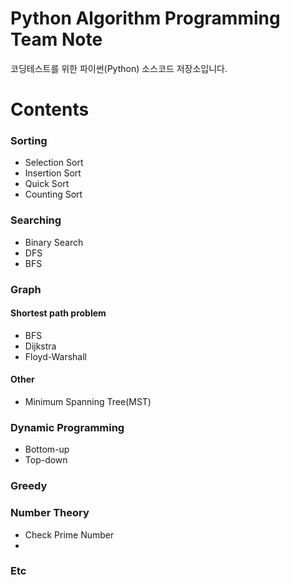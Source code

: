 # Python Algorithm Programming Team Note
코딩테스트를 위한 파이썬(Python) 소스코드 저장소입니다.

# Contents
### Sorting
+ Selection Sort
+ Insertion Sort
+ Quick Sort
+ Counting Sort

### Searching
+ Binary Search
+ DFS
+ BFS

### Graph
#### Shortest path problem
+ BFS
+ Dijkstra
+ Floyd-Warshall
#### Other
+ Minimum Spanning Tree(MST)

### Dynamic Programming
+ Bottom-up
+ Top-down

### Greedy

### Number Theory
+ Check Prime Number
+ 

### Etc
